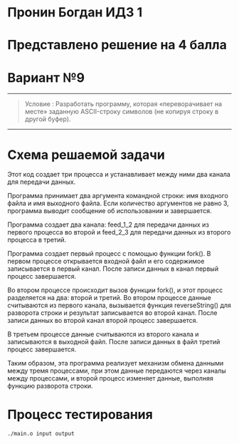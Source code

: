 # Пронин Богдан ИДЗ 1
# Представлено решение на 4 балла
# Вариант №9

---
> Условие : Разработать программу, которая «переворачивает на месте» заданную ASCII-строку символов (не копируя строку в другой буфер).
---

# Схема решаемой задачи
Этот код  создает три процесса и устанавливает между ними два канала для передачи данных.

Программа принимает два аргумента командной строки: имя входного файла и имя выходного файла. Если количество аргументов не равно 3, программа выводит сообщение об использовании и завершается.

Программа создает два канала: feed_1_2 для передачи данных из первого процесса во второй и feed_2_3 для передачи данных из второго процесса в третий.

Программа создает первый процесс с помощью функции fork(). В первом процессе открывается входной файл и его содержимое записывается в первый канал. После записи данных в канал первый процесс завершается.

Во втором процессе происходит вызов функции fork(), и этот процесс разделяется на два: второй и третий. Во втором процессе данные считываются из первого канала, вызывается функция reverseString() для разворота строки и результат записывается во второй канал. После записи данных во второй канал второй процесс завершается.

В третьем процессе данные считываются из второго канала и записываются в выходной файл. После записи данных в файл третий процесс завершается.

Таким образом, эта программа реализует механизм обмена данными между тремя процессами, при этом данные передаются через каналы между процессами, и второй процесс изменяет данные, выполняя функцию разворота строки.
# Процесс тестирования 
``` ./main.o input output ```
